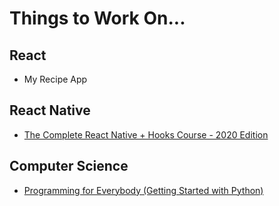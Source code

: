 # Things to Work On...

## React
* My Recipe App

## React Native
* [The Complete React Native + Hooks Course - 2020 Edition](https://www.udemy.com/course/the-complete-react-native-and-redux-course/learn)

## Computer Science
* [Programming for Everybody (Getting Started with Python)](https://www.coursera.org/learn/python/home/welcome)